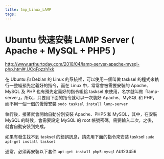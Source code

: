 ```yaml
---
title: tmp_Linux_LAMP
tags:
---
```

Ubuntu 快速安裝 LAMP Server ( Apache + MySQL + PHP5 )
===
http://www.arthurtoday.com/2010/04/lamp-server-apache-mysql-php.html#.UCqFpzzh1xk

在 Ubuntu 和 Debian 的 Linux 的系統裡，可以使用一個叫做 tasksel 的程式來執行一整組預先定義好的指令，而在 Linux 中，常常會被需要安裝的 Apache、MySQL 及 PHP 也有預先定義好的指令組給 tasksel 來使用，名字就叫做「lamp-server」，所以，只要用下面的指令就可以一次裝好 Apache、MySQL 和 PHP，而不用一個一個的慢慢安裝 
`sudo tasksel install lamp-server`

執行後，接著就會開始自動分別安裝 Apache、PHP5 和 MySQL，其中，在安裝 MySQL 的時候，會需要設定 MySQL 的 root 帳號密碼，需要輸入二次，之後，就會自動安裝到完成。 

如果有發生找不到 tasksel 的錯誤訊息，請先用下面的指令來安裝 tasksel 
`sudo apt-get install tasksel`

通常，必須再安裝以下套件 
`apt-get install php5-mysql`
Ab123456